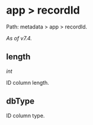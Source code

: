 # app > recordId

Path: metadata > app > recordId.

*As of v7.4.*

## length

*int*

ID column length.

## dbType

ID column type.
